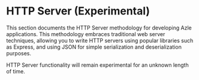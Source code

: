 # HTTP Server (Experimental)

This section documents the HTTP Server methodology for developing Azle applications. This methodology embraces traditional web server techniques, allowing you to write HTTP servers using popular libraries such as Express, and using JSON for simple serialization and deserialization purposes.

HTTP Server functionality will remain experimental for an unknown length of time.
